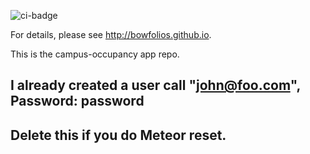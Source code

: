 ![ci-badge](https://github.com/bowfolios/bowfolios/workflows/ci-bowfolios/badge.svg)


For details, please see http://bowfolios.github.io.

This is the campus-occupancy app repo.
## I already created a user call "john@foo.com", Password: password
## Delete this if you do Meteor reset.
